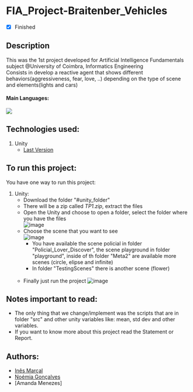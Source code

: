 # FIA_Project-Braitenber_Vehicles
- [x] Finished

## Description
This was the 1st project developed for Artificial Intelligence Fundamentals subject @University of Coimbra, Informatics Engineering<br>
Consists in develop a reactive agent that shows different behaviors(aggressiveness, fear, love, ..) depending on the type of scene and elements(lights and cars)<br>

#### Main Languages:
![](https://img.shields.io/badge/-C%23-333333?style=flat&logo=c-sharp&logoColor=239120)  

## Technologies used:
1. Unity
    - [Last Version](https://unity.com/download#how-get-started) 

## To run this project:
You have one way to run this project:
1. Unity:
    * Download the folder "#unity_folder"
    * There will be a zip called *TP1.zip*, extract the files
    * Open the Unity and choose to open a folder, select the folder where you have the files<br>
        ![image](https://i.imgur.com/M3sNLs3.png)
        <br>
    * Choose the scene that you want to see<br>
        ![image](https://i.imgur.com/7tNZpot.png)
        <br>
        - You have available the scene policial in folder "Policial_Lover_Discover", the scene playground in folder "playground", inside of th folder "Meta2" are available more scenes (circle, elipse and infinite)
        - In folder "TestingScenes" there is another scene (flower)
        <br><br>
    * Finally just run the project
        ![image](https://i.imgur.com/9NuKoTq.png)

## Notes important to read:
   - The only thing that we change/implement was the scripts that are in folder "src" and other unity variables like: mean, std dev and other variables.
   - If you want to know more about this project read the Statement or Report.

## Authors:
- [Inês Marçal](https://github.com/inesmarcal)
- [Noémia Gonçalves](https://github.com/nowaymia)
- [Amanda Menezes]
